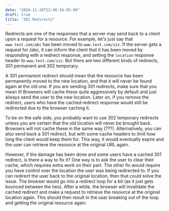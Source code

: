 ```yaml
---
date: "2024-11-28T22:46:56-05:00"
draft: true
title: "301 Redirects"
---
```


Redirects are one of the responses that a server may send back to a client upon a request for a resource. For example, let's just say that `www.test.com/abc` has been moved to `www.test.com/zzz`. If the server gets a request for /abc, it can inform the client that it has been moved by responding with a redirect response, and setting the `location` response header to `www.test.com/zzz`. But there are two different kinds of redirects, 301 permanent and 302 temporary.

A 301 permanent redirect should mean that the resource has been permanently moved to the new location, and that it will never be found again at the old one. If you are sending 301 redirects, make sure that you mean it! Browsers will cache these quite aggressively by default and just always send the user to the new location. Later on, if you remove the redirect, users who have the cached redirect response would still be redirected due to the browser caching it.

To be on the safe side, you probably want to use 302 temporary redirects unless you are certain that the old location will never be brought back. Browsers will not cache these in the same way (???). Alternatively, you can also send back a 301 redirect, but with some cache headers to limit how long the client would keep them for. This way, it would eventually expire and the user can retrieve the resource at the original URL again.

However, if the damage has been done and some users have a cached 301 redirect, is there a way to fix it? One way is to ask the user to clear their cache, which requires extra work on their part. The other fix would require you have control over the location the user was being redirected to. If you can redirect the user back to the original location, then that could solve the issue. The browser would go into a redirect loop for a bit (as it just gets bounced between the two). After a while, the browser will invalidate the cached redirect and make a request to retrieve the resource at the original location again. This should then result in the user breaking out of the loop and getting the original resource again.
